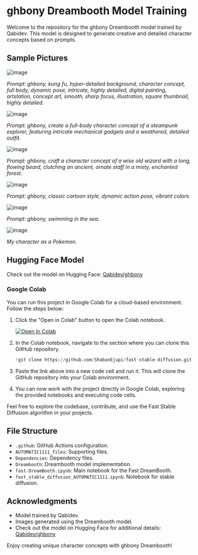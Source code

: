 # ghbony Dreambooth Model Training

Welcome to the repository for the ghbony Dreambooth model trained by Qabidev. This model is designed to generate creative and detailed character concepts based on prompts.

## Sample Pictures

![image](https://github.com/ShabanEjupi/fast-stable-diffusion/assets/101940223/a9fc979e-a8dd-4f69-8ab7-535edf435b6e)

*Prompt: ghbony, kung fu, hyper-detailed background, character concept, full body, dynamic pose, intricate, highly detailed, digital painting, artstation, concept art, smooth, sharp focus, illustration, square thumbnail, highly detailed.*

![image](https://github.com/ShabanEjupi/fast-stable-diffusion/assets/101940223/7dd7c3ed-e123-458e-ac0e-70d76d1ef0c5)

*Prompt: ghbony, create a full-body character concept of a steampunk explorer, featuring intricate mechanical gadgets and a weathered, detailed outfit.*

![image](https://github.com/ShabanEjupi/fast-stable-diffusion/assets/101940223/7a89b0b5-c125-4d58-997b-ddfb450ed2f1)

*Prompt: ghbony, craft a character concept of a wise old wizard with a long, flowing beard, clutching an ancient, ornate staff in a misty, enchanted forest.*

![image](https://github.com/ShabanEjupi/fast-stable-diffusion/assets/101940223/f8fcb28c-3bb3-49c6-8356-e04fd23466a2)

*Prompt: ghbony, classic cartoon style, dynamic action pose, vibrant colors.*

![image](https://github.com/ShabanEjupi/fast-stable-diffusion/assets/101940223/708c7779-fe00-4967-a403-cda3b468f693)

*Prompt: ghbony, swimming in the sea.*

![image](https://github.com/ShabanEjupi/fast-stable-diffusion/assets/101940223/fa8a679e-0b9f-4ae0-b38e-beb13e6bffb5)

*My character as a Pokemon.*

## Hugging Face Model

Check out the model on Hugging Face: [Qabidev/ghbony](https://huggingface.co/Qabidev/ghbony)
### Google Colab

You can run this project in Google Colab for a cloud-based environment. Follow the steps below:

1. Click the "Open in Colab" button to open the Colab notebook.

    [![Open In Colab](https://colab.research.google.com/assets/colab-badge.svg)](https://colab.research.google.com/github/ShabanEjupi/fast-stable-diffusion/blob/main/fast-DreamBooth.ipynb)

2. In the Colab notebook, navigate to the section where you can clone this GitHub repository.

    ```python
    !git clone https://github.com/ShabanEjupi/fast-stable-diffusion.git
    ```

3. Paste the link above into a new code cell and run it. This will clone the GitHub repository into your Colab environment.

4. You can now work with the project directly in Google Colab, exploring the provided notebooks and executing code cells.

Feel free to explore the codebase, contribute, and use the Fast Stable Diffusion algorithm in your projects.

## File Structure

- `.github`: GitHub Actions configuration.
- `AUTOMATIC1111_files`: Supporting files.
- `Dependencies`: Dependency files.
- `Dreambooth`: Dreambooth model implementation.
- `fast-DreamBooth.ipynb`: Main notebook for the Fast DreamBooth.
- `fast_stable_diffusion_AUTOMATIC1111.ipynb`: Notebook for stable diffusion.

## Acknowledgments

- Model trained by Qabidev.
- Images generated using the Dreambooth model.
- Check out the model on Hugging Face for additional details: [Qabidev/ghbony](https://huggingface.co/Qabidev/ghbony)


Enjoy creating unique character concepts with ghbony Dreambooth!
